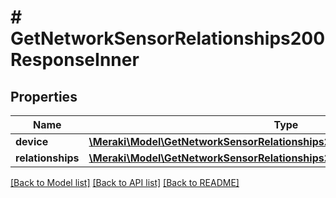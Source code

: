 # # GetNetworkSensorRelationships200ResponseInner

## Properties

Name | Type | Description | Notes
------------ | ------------- | ------------- | -------------
**device** | [**\Meraki\Model\GetNetworkSensorRelationships200ResponseInnerDevice**](GetNetworkSensorRelationships200ResponseInnerDevice.md) |  | [optional]
**relationships** | [**\Meraki\Model\GetNetworkSensorRelationships200ResponseInnerRelationships**](GetNetworkSensorRelationships200ResponseInnerRelationships.md) |  | [optional]

[[Back to Model list]](../../README.md#models) [[Back to API list]](../../README.md#endpoints) [[Back to README]](../../README.md)
